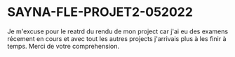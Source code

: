 # SAYNA-FLE-PROJET2-052022
Je m'excuse pour le reatrd du rendu de mon project car j'ai eu des examens récement en cours et avec tout les autres projects j'arrivais plus à les finir à temps. Merci de votre comprehension.
